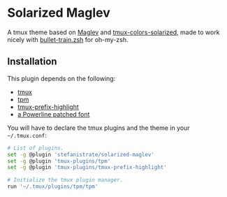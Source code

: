 # Solarized Maglev

A tmux theme based on [Maglev](https://github.com/caiogondim/maglev) and
[tmux-colors-solarized](https://github.com/seebi/tmux-colors-solarized), made to
work nicely with
[bullet-train.zsh](https://github.com/caiogondim/bullet-train.zsh) for
oh-my-zsh.

## Installation

This plugin depends on the following:

* [tmux](http://tmux.github.io/)
* [tpm](https://github.com/tmux-plugins/tpm)
* [tmux-prefix-highlight](https://github.com/tmux-plugins/tmux-prefix-highlight)
* [a Powerline patched font](https://github.com/powerline/fonts)

You will have to declare the tmux plugins and the theme in your `~/.tmux.conf`:

```bash
# List of plugins.
set -g @plugin 'stefanistrate/solarized-maglev'
set -g @plugin 'tmux-plugins/tpm'
set -g @plugin 'tmux-plugins/tmux-prefix-highlight'

# Initialize the tmux plugin manager.
run '~/.tmux/plugins/tpm/tpm'
```
